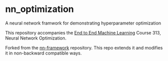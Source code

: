 # nn_optimization
A neural network framwork for demonstrating hyperparameter optimization

This repository accompanies the [End to End Machine Learning](http://e2eml.school)
 Course 313, Neural Network Optimization.

Forked from the [nn-framework](https://github.com/brohrer/nn_framework/releases/tag/v-0-2)
repository. This repo extends it and modifies it in non-backward compatible ways.
